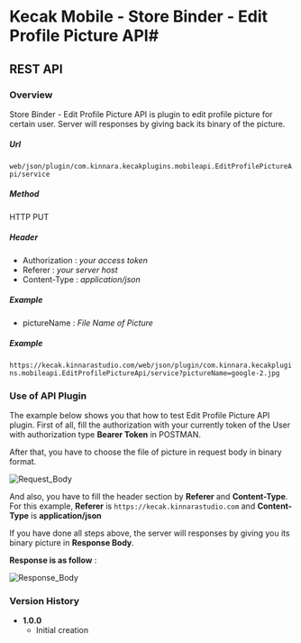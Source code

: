 # Kecak Mobile - Store Binder - Edit Profile Picture API#

## REST API ##

### Overview ###

Store Binder - Edit Profile Picture API is plugin to edit profile picture for certain user. Server will responses by giving back its binary of the picture.

##### Url #####

`web/json/plugin/com.kinnara.kecakplugins.mobileapi.EditProfilePictureApi/service`

##### Method #####
HTTP PUT

##### Header #####
* Authorization : *your access token*
* Referer : *your server host*
* Content-Type : *application/json*

##### Example #####
* pictureName : *File Name of Picture*

##### Example #####
`https://kecak.kinnarastudio.com/web/json/plugin/com.kinnara.kecakplugins.mobileapi.EditProfilePictureApi/service?pictureName=google-2.jpg`

### Use of API Plugin ###

The example below shows you that how to test Edit Profile Picture API plugin. First of all, fill the authorization with your currently token of the User with authorization type **Bearer Token** in POSTMAN.

After that, you have to choose the file of picture in request body in binary format.


![Request_Body](/uploads/22657cc4a805bef9b7195d62206c3ca2/Request_Body.PNG)


And also, you have to fill the header section by **Referer** and **Content-Type**. For this example, **Referer** is `https://kecak.kinnarastudio.com` and **Content-Type** is **application/json**


If you have done all steps above, the server will responses by giving you its binary picture in **Response Body**.

**Response is as follow** :

![Response_Body](/uploads/33e1c84bc0c8cef3d3d9a06aeee36a01/Response_Body.PNG)


### Version History ###

*  **1.0.0**
   * Initial creation

